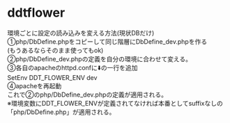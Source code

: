 # ddtflower

環境ごとに設定の読み込みを変える方法(現状DBだけ)  
①php/DbDefine.phpをコピーして同じ階層にDbDefine_dev.phpを作る  
(もうあるならそのまま使ってもok)  
②php/DbDefine_dev.phpの定義を自分の環境に合わせて変える。  
③各自のapacheのhttpd.confに⬇️の一行を追加  
SetEnv DDT_FLOWER_ENV dev  
④apacheを再起動  
これで②のphp/DbDefine_dev.phpの定義が適用される。  
※環境変数にDDT_FLOWER_ENVが定義されてなければ本番としてsuffixなしの「php/DbDefine.php」が適用される。
